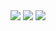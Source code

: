 
<img src="http://chart.googleapis.com/chart?cht=tx&chl=%5CLarge%20x=%5Cfrac{-b%5Cpm%5Csqrt{b^2-4ac}}{2a}" style="border:none;">


<img src="http://chart.googleapis.com/chart?cht=tx&chl=%5Cbegin{eqnarray}  %5Cmbox{output} & = & %5Cleft%5C{ %5Cbegin{array}{ll}   0 & %5Cmbox{if } %5Csum_j w_j x_j %5Cleq %5Cmbox{ threshold} %5C%5C  1 & %5Cmbox{if } %5Csum_j w_j x_j > %5Cmbox{ threshold}     %5Cend{array} %5Cright. %5Ctag{1}%5Cend{eqnarray}" >

<img src="http://www.forkosh.com/mathtex.cgi? %5Cbegin{eqnarray}  %5Cmbox{output} & = & %5Cleft%5C{ %5Cbegin{array}{ll}   0 & %5Cmbox{if } %5Csum_j w_j x_j %5Cleq %5Cmbox{ threshold} %5C%5C  1 & %5Cmbox{if } %5Csum_j w_j x_j > %5Cmbox{ threshold}     %5Cend{array} %5Cright. %5Ctag{1}%5Cend{eqnarray}" >



<img src="http://www.forkosh.com/mathtex.cgi?c=\\sqrt{a^2+b^2}"
   alt="" border=0 align=middle>
